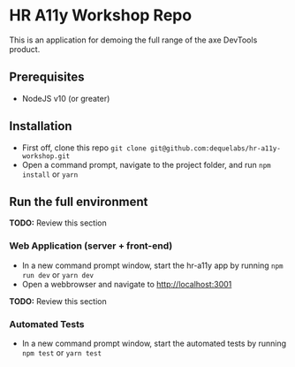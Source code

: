 
# HR A11y Workshop Repo
This is an application for demoing the full range of the axe DevTools product.

## Prerequisites
* NodeJS v10 (or greater)

## Installation
* First off, clone this repo `git clone git@github.com:dequelabs/hr-a11y-workshop.git`
* Open a command prompt, navigate to the project folder, and run `npm install` or `yarn`

## Run the full environment

**TODO:** Review this section
### Web Application (server + front-end)
* In a new command prompt window, start the hr-a11y app by running `npm run dev` or `yarn dev`
* Open a webbrowser and navigate to [http://localhost:3001](http://localhost:3001)

**TODO:** Review this section
### Automated Tests
* In a new command prompt window, start the automated tests by running `npm test` or `yarn test`
